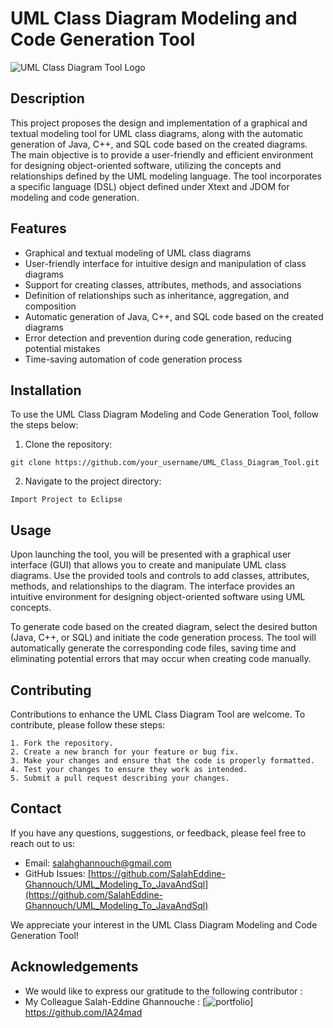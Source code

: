# UML Class Diagram Modeling and Code Generation Tool

![UML Class Diagram Tool Logo](https://github.com/SalahEddine-Ghannouch/UML_Modeling_To_JavaAndSql/assets/79339578/de5555da-2882-49db-84f9-542d3ff53ec7)

## Description

This project proposes the design and implementation of a graphical and textual modeling tool for UML class diagrams, along with the automatic generation of Java, C++, and SQL code based on the created diagrams. The main objective is to provide a user-friendly and efficient environment for designing object-oriented software, utilizing the concepts and relationships defined by the UML modeling language. The tool incorporates a specific language (DSL) object defined under Xtext and JDOM for modeling and code generation.

## Features

- Graphical and textual modeling of UML class diagrams
- User-friendly interface for intuitive design and manipulation of class diagrams
- Support for creating classes, attributes, methods, and associations
- Definition of relationships such as inheritance, aggregation, and composition
- Automatic generation of Java, C++, and SQL code based on the created diagrams
- Error detection and prevention during code generation, reducing potential mistakes
- Time-saving automation of code generation process

## Installation

To use the UML Class Diagram Modeling and Code Generation Tool, follow the steps below:

1. Clone the repository:

```shell
git clone https://github.com/your_username/UML_Class_Diagram_Tool.git
```

2. Navigate to the project directory:

```shell
Import Project to Eclipse
```

## Usage

Upon launching the tool, you will be presented with a graphical user interface (GUI) that allows you to create and manipulate UML class diagrams. Use the provided tools and controls to add classes, attributes, methods, and relationships to the diagram. The interface provides an intuitive environment for designing object-oriented software using UML concepts.

To generate code based on the created diagram, select the desired button (Java, C++, or SQL) and initiate the code generation process. The tool will automatically generate the corresponding code files, saving time and eliminating potential errors that may occur when creating code manually.


## Contributing

Contributions to enhance the UML Class Diagram Tool are welcome. To contribute, please follow these steps:

    1. Fork the repository.
    2. Create a new branch for your feature or bug fix.
    3. Make your changes and ensure that the code is properly formatted.
    4. Test your changes to ensure they work as intended.
    5. Submit a pull request describing your changes.

## Contact

If you have any questions, suggestions, or feedback, please feel free to reach out to us:

- Email: salahghannouch@gmail.com
- GitHub Issues: [https://github.com/SalahEddine-Ghannouch/UML_Modeling_To_JavaAndSql](https://github.com/SalahEddine-Ghannouch/UML_Modeling_To_JavaAndSql)

We appreciate your interest in the UML Class Diagram Modeling and Code Generation Tool!

## Acknowledgements

- We would like to express our gratitude to the following contributor :
- My Colleague Salah-Eddine Ghannouche : [![portfolio](https://img.shields.io/badge/my_portfolio-000?style=for-the-badge&logo=ko-fi&logoColor=white)] https://github.com/IA24mad
